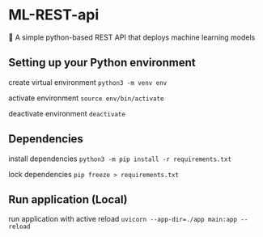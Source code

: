 # ML-REST-api

🐍 A simple python-based REST API that deploys machine learning models

## Setting up your Python environment

create virtual environment
`python3 -m venv env`

activate environment
`source env/bin/activate`

deactivate environment
`deactivate`

## Dependencies

install dependencies
`python3 -m pip install -r requirements.txt`

lock dependencies
`pip freeze > requirements.txt`

## Run application (Local)

run application with active reload
`uvicorn --app-dir=./app main:app --reload`
